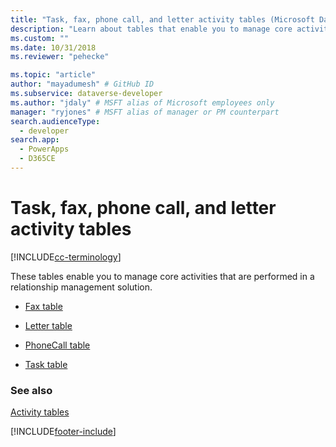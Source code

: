 ```yaml
---
title: "Task, fax, phone call, and letter activity tables (Microsoft Dataverse) | Microsoft Docs" # Intent and product brand in a unique string of 43-59 chars including spaces
description: "Learn about tables that enable you to manage core activities that are performed in a relationship management solution" # 115-145 characters including spaces. This abstract displays in the search result.
ms.custom: ""
ms.date: 10/31/2018
ms.reviewer: "pehecke"

ms.topic: "article"
author: "mayadumesh" # GitHub ID
ms.subservice: dataverse-developer
ms.author: "jdaly" # MSFT alias of Microsoft employees only
manager: "ryjones" # MSFT alias of manager or PM counterpart
search.audienceType: 
  - developer
search.app: 
  - PowerApps
  - D365CE
---
```

# Task, fax, phone call, and letter activity tables

[!INCLUDE[cc-terminology](includes/cc-terminology.md)]

These tables enable you to manage core activities that are performed in a relationship management solution.  
 
- [Fax table](reference/entities/fax.md)  
  
- [Letter table](reference/entities/letter.md)  
  
- [PhoneCall table](reference/entities/phonecall.md)  
  
- [Task table](reference/entities/task.md)  
  
### See also  
 [Activity tables](activity-entities.md) 


[!INCLUDE[footer-include](../../includes/footer-banner.md)]